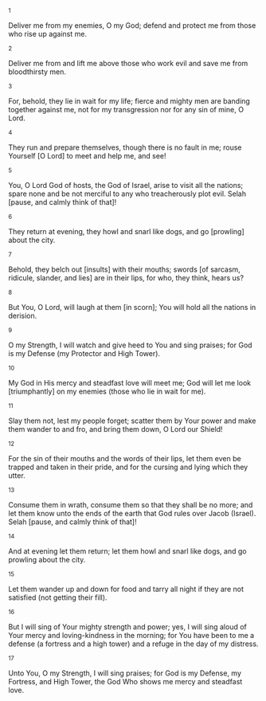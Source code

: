 <sup>1</sup> 

Deliver me from my enemies, O my God; defend and protect me from those who rise up against me. 

<sup>2</sup> 

Deliver me from and lift me above those who work evil and save me from bloodthirsty men. 

<sup>3</sup> 

For, behold, they lie in wait for my life; fierce and mighty men are banding together against me, not for my transgression nor for any sin of mine, O Lord. 

<sup>4</sup> 

They run and prepare themselves, though there is no fault in me; rouse Yourself [O Lord] to meet and help me, and see! 

<sup>5</sup> 

You, O Lord God of hosts, the God of Israel, arise to visit all the nations; spare none and be not merciful to any who treacherously plot evil. Selah [pause, and calmly think of that]! 

<sup>6</sup> 

They return at evening, they howl and snarl like dogs, and go [prowling] about the city. 

<sup>7</sup> 

Behold, they belch out [insults] with their mouths; swords [of sarcasm, ridicule, slander, and lies] are in their lips, for who, they think, hears us? 

<sup>8</sup> 

But You, O Lord, will laugh at them [in scorn]; You will hold all the nations in derision. 

<sup>9</sup> 

O my Strength, I will watch and give heed to You and sing praises; for God is my Defense (my Protector and High Tower). 

<sup>10</sup> 

My God in His mercy and steadfast love will meet me; God will let me look [triumphantly] on my enemies (those who lie in wait for me). 

<sup>11</sup> 

Slay them not, lest my people forget; scatter them by Your power and make them wander to and fro, and bring them down, O Lord our Shield! 

<sup>12</sup> 

For the sin of their mouths and the words of their lips, let them even be trapped and taken in their pride, and for the cursing and lying which they utter. 

<sup>13</sup> 

Consume them in wrath, consume them so that they shall be no more; and let them know unto the ends of the earth that God rules over Jacob (Israel). Selah [pause, and calmly think of that]! 

<sup>14</sup> 

And at evening let them return; let them howl and snarl like dogs, and go prowling about the city. 

<sup>15</sup> 

Let them wander up and down for food and tarry all night if they are not satisfied (not getting their fill). 

<sup>16</sup> 

But I will sing of Your mighty strength and power; yes, I will sing aloud of Your mercy and loving-kindness in the morning; for You have been to me a defense (a fortress and a high tower) and a refuge in the day of my distress. 

<sup>17</sup> 

Unto You, O my Strength, I will sing praises; for God is my Defense, my Fortress, and High Tower, the God Who shows me mercy and steadfast love.
